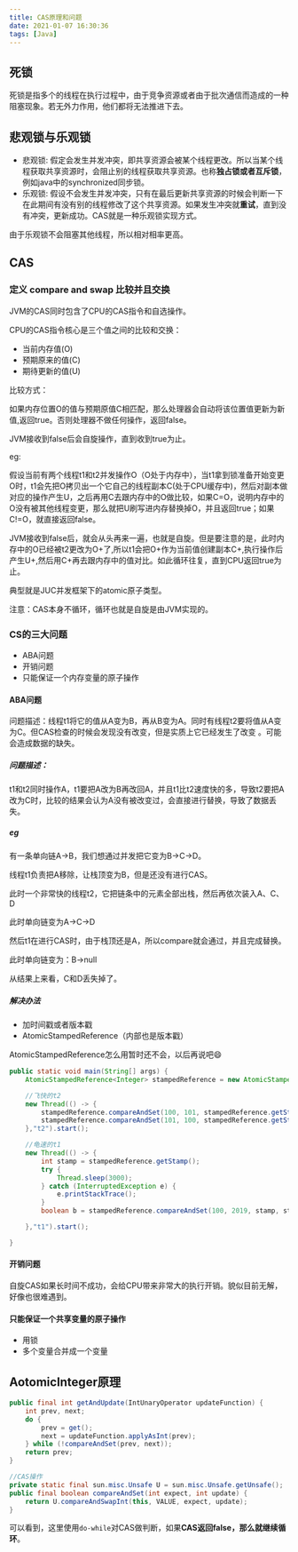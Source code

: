 ```yaml
---
title: CAS原理和问题
date: 2021-01-07 16:30:36
tags: [Java]
---
```


## 死锁

死锁是指多个的线程在执行过程中，由于竞争资源或者由于批次通信而造成的一种阻塞现象。若无外力作用，他们都将无法推进下去。

## 悲观锁与乐观锁

- 悲观锁: 假定会发生并发冲突，即共享资源会被某个线程更改。所以当某个线程获取共享资源时，会阻止别的线程获取共享资源。也称**独占锁或者互斥锁**，例如java中的synchronized同步锁。
- 乐观锁: 假设不会发生并发冲突，只有在最后更新共享资源的时候会判断一下在此期间有没有别的线程修改了这个共享资源。如果发生冲突就**重试**，直到没有冲突，更新成功。CAS就是一种乐观锁实现方式。

由于乐观锁不会阻塞其他线程，所以相对相率更高。

## CAS

### 定义 compare and swap 比较并且交换

JVM的CAS同时包含了CPU的CAS指令和自选操作。

CPU的CAS指令核心是三个值之间的比较和交换：

- 当前内存值(O)
- 预期原来的值(C)
- 期待更新的值(U)

比较方式：

如果内存位置O的值与预期原值C相匹配，那么处理器会自动将该位置值更新为新值,返回true。否则处理器不做任何操作，返回false。

JVM接收到false后会自旋操作，直到收到true为止。

eg:


假设当前有两个线程t1和t2并发操作O（O处于内存中），当t1拿到锁准备开始变更O时，t1会先把O拷贝出一个它自己的线程副本C(处于CPU缓存中)，然后对副本做对应的操作产生U，之后再用C去跟内存中的O做比较，如果C=O，说明内存中的O没有被其他线程变更，那么就把U刷写进内存替换掉O，并且返回true；如果C!=O，就直接返回false。

JVM接收到false后，就会从头再来一遍，也就是自旋。但是要注意的是，此时内存中的O已经被t2更改为O+了,所以t1会把O+作为当前值创建副本C+,执行操作后产生U+,然后用C+再去跟内存中的值对比。如此循环往复，直到CPU返回true为止。

典型就是JUC并发框架下的atomic原子类型。

注意：CAS本身不循环，循环也就是自旋是由JVM实现的。

### CS的三大问题

- ABA问题
- 开销问题
- 只能保证一个内存变量的原子操作

#### ABA问题

问题描述：线程t1将它的值从A变为B，再从B变为A。同时有线程t2要将值从A变为C。但CAS检查的时候会发现没有改变，但是实质上它已经发生了改变 。可能会造成数据的缺失。

##### 问题描述：

t1和t2同时操作A，t1要把A改为B再改回A，并且t1比t2速度快的多，导致t2要把A改为C时，比较的结果会认为A没有被改变过，会直接进行替换，导致了数据丢失。

##### eg

有一条单向链A->B，我们想通过并发把它变为B->C->D。

线程t1负责把A移除，让栈顶变为B，但是还没有进行CAS。

此时一个非常快的线程t2，它把链条中的元素全部出栈，然后再依次装入A、C、D

此时单向链变为A->C->D

然后t1在进行CAS时，由于栈顶还是A，所以compare就会通过，并且完成替换。

此时单向链变为：B->null

从结果上来看，C和D丢失掉了。

##### 解决办法

- 加时间戳或者版本戳
- AtomicStampedReference<E>（内部也是版本戳）

AtomicStampedReference怎么用暂时还不会，以后再说吧😄

```java
public static void main(String[] args) {
    AtomicStampedReference<Integer> stampedReference = new AtomicStampedReference<>(100,1);

    //飞快的t2
    new Thread(() -> {
        stampedReference.compareAndSet(100, 101, stampedReference.getStamp(), stampedReference.getStamp() + 1 );
        stampedReference.compareAndSet(101, 100, stampedReference.getStamp(), stampedReference.getStamp() + 1 );
    },"t2").start();

    //龟速的t1
    new Thread(() -> {
        int stamp = stampedReference.getStamp();
        try {
            Thread.sleep(3000);
        } catch (InterruptedException e) {
            e.printStackTrace();
        }
        boolean b = stampedReference.compareAndSet(100, 2019, stamp, stamp + 1);

    },"t1").start();

}
```

#### 开销问题

自旋CAS如果长时间不成功，会给CPU带来非常大的执行开销。貌似目前无解，好像也很难遇到。

#### 只能保证一个共享变量的原子操作

- 用锁
- 多个变量合并成一个变量

## AotomicInteger原理

```java
public final int getAndUpdate(IntUnaryOperator updateFunction) {
    int prev, next;
    do {
        prev = get();
        next = updateFunction.applyAsInt(prev);
    } while (!compareAndSet(prev, next));
    return prev;
}

//CAS操作
private static final sun.misc.Unsafe U = sun.misc.Unsafe.getUnsafe();
public final boolean compareAndSet(int expect, int update) {
    return U.compareAndSwapInt(this, VALUE, expect, update);
}
```

可以看到，这里使用`do-while`对CAS做判断，如果**CAS返回false，那么就继续循环**。